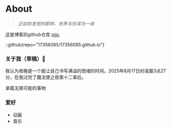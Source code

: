 # About

> *正如你发觉的那样，世界与你浑为一体*

这是博客的github仓库 [mio](https://github.com/17356085).

::github{repo="17356085/17356085.github.io"}
###  关于我（草稿）🚧
我认为夜晚是一个能让自己书写满溢的思绪的时间，2025年8月17日的凌晨3点27分，在我过完了魔法使之夜第十二章后。

承载无限可能的事物

### 爱好
- 动画
- 音乐